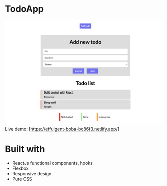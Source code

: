 # TodoApp

![Screenshot](src/assets/Screenshot2.png)
Live demo: [https://effulgent-boba-bc86f3.netlify.app/]

# Built with

- ReactJs functional components, hooks
- Flexbox
- Responsive design
- Pure CSS
